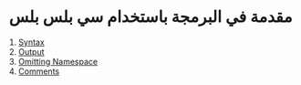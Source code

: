 <div dir="rtl">

# مقدمة في البرمجة باستخدام سي بلس بلس

</div>

1. [Syntax](src/_1_syntax)
2. [Output](src/_2_output)
3. [Omitting Namespace](src/_3_omitting_namespace)
4. [Comments](src/_4_comments)